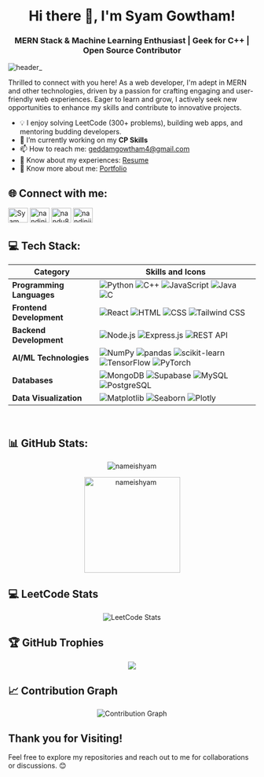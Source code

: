 <h1 align="center">Hi there 👋, I'm Syam Gowtham!</h1>
<h3 align="center">MERN Stack & Machine Learning Enthusiast | Geek for C++ | Open Source Contributor</h3>

![header_](https://user-images.githubusercontent.com/80106274/155994781-7c22a80e-99b6-4e2e-a288-a706e1818289.png)

Thrilled to connect with you here! As a web developer, I'm adept in MERN and other technologies, driven by a passion for crafting engaging and user-friendly web experiences. Eager to learn and grow, I actively seek new opportunities to enhance my skills and contribute to innovative projects.

- 💡 I enjoy solving LeetCode (300+ problems), building web apps, and mentoring budding developers.
- 🔭 I’m currently working on my **CP Skills**
- 📫 How to reach me: [geddamgowtham4@gmail.com](mailto:geddamgowtham4@gmail.com)
- 📄 Know about my experiences: [Resume](https://drive.google.com/file/d/11GawGSP_mG9mvjI34mKZ5FkFQfB0vojn/view?usp=sharing)
- 📧 Know more about me: [Portfolio](https://portfolio-syam.vercel.app)

## 🌐 Connect with me:

<p align="left">
  <a href="https://www.linkedin.com/in/nameishyam" target="_blank"><img src="https://raw.githubusercontent.com/rahuldkjain/github-profile-readme-generator/master/src/images/icons/Social/linked-in-alt.svg" alt="Syam Gowtham" height="30" width="40" /></a>
  <a href="https://www.hackerrank.com/profile/geddamgowtham4" target="_blank"><img src="https://raw.githubusercontent.com/rahuldkjain/github-profile-readme-generator/master/src/images/icons/Social/hackerrank.svg" alt="nandini805" height="30" width="40" /></a>
  <a href="https://leetcode.com/u/nameishyam" target="_blank"><img src="https://raw.githubusercontent.com/rahuldkjain/github-profile-readme-generator/master/src/images/icons/Social/leet-code.svg" alt="nandu8054" height="30" width="40" /></a>
  <a href="https://www.geeksforgeeks.org/user/geddamgowtham" target="_blank"><img src="https://raw.githubusercontent.com/rahuldkjain/github-profile-readme-generator/master/src/images/icons/Social/geeks-for-geeks.svg" alt="nandiniji127q" height="30" width="40" /></a>
</p>




## 💻 Tech Stack:

| Category                     | Skills and Icons                                                            |
|------------------------------|---------------------------------------------------------------------------|
| **Programming Languages**    | ![Python](https://img.shields.io/badge/python-3670A0?style=for-the-badge&logo=python&logoColor=ffdd54) ![C++](https://img.shields.io/badge/c++-%2300599C.svg?style=for-the-badge&logo=c%2B%2B&logoColor=white) ![JavaScript](https://img.shields.io/badge/javascript-%23323330.svg?style=for-the-badge&logo=javascript&logoColor=%23F7DF1E) ![Java](https://img.shields.io/badge/Java-%23ED8B00.svg?style=for-the-badge&logo=openjdk&logoColor=white) ![C](https://img.shields.io/badge/c-%2300599C.svg?style=for-the-badge&logo=c&logoColor=white)  |
| **Frontend Development**     | ![React](https://img.shields.io/badge/react-%2320232a.svg?style=for-the-badge&logo=react&logoColor=%2361DAFB) ![HTML](https://img.shields.io/badge/html5-%23E34F26.svg?style=for-the-badge&logo=html5&logoColor=white) ![CSS](https://img.shields.io/badge/css3-%231572B6.svg?style=for-the-badge&logo=css3&logoColor=white) ![Tailwind CSS](https://img.shields.io/badge/tailwindcss-%2338B2AC.svg?style=for-the-badge&logo=tailwind-css&logoColor=white) |
| **Backend Development**      | ![Node.js](https://img.shields.io/badge/node.js-6DA55F?style=for-the-badge&logo=node.js&logoColor=white) ![Express.js](https://img.shields.io/badge/express.js-%23404d59.svg?style=for-the-badge&logo=express&logoColor=%2361DAFB) ![REST API](https://img.shields.io/badge/REST%20API-00599C?style=for-the-badge&logo=cloudflare&logoColor=white)|
| **AI/ML Technologies**       | ![NumPy](https://img.shields.io/badge/numpy-%23013243.svg?style=for-the-badge&logo=numpy&logoColor=white) ![pandas](https://img.shields.io/badge/pandas-%23150458.svg?style=for-the-badge&logo=pandas&logoColor=white) ![scikit-learn](https://img.shields.io/badge/scikit--learn-%23F7931E.svg?style=for-the-badge&logo=scikit-learn&logoColor=white) ![TensorFlow](https://img.shields.io/badge/TensorFlow-FF6F00?style=for-the-badge&logo=tensorflow&logoColor=white) ![PyTorch](https://img.shields.io/badge/PyTorch-EE4C2C?style=for-the-badge&logo=pytorch&logoColor=white) |
| **Databases**                | ![MongoDB](https://img.shields.io/badge/MongoDB-%234ea94b.svg?style=for-the-badge&logo=mongodb&logoColor=white) ![Supabase](https://img.shields.io/badge/Supabase-3ECF8E?style=for-the-badge&logo=supabase&logoColor=white) ![MySQL](https://img.shields.io/badge/mysql-4479A1.svg?style=for-the-badge&logo=mysql&logoColor=white) ![PostgreSQL](https://img.shields.io/badge/PostgreSQL-336791?style=for-the-badge&logo=postgresql&logoColor=white) |
| **Data Visualization**       | ![Matplotlib](https://img.shields.io/badge/Matplotlib-%23ffffff.svg?style=for-the-badge&logo=Matplotlib&logoColor=black) ![Seaborn](https://img.shields.io/badge/Seaborn-4B8BBE?style=for-the-badge&logo=python&logoColor=white) ![Plotly](https://img.shields.io/badge/Plotly-3F4F75?style=for-the-badge&logo=plotly&logoColor=white)|

<br>


## 📊 GitHub Stats:

<p align="center">
  <img src="https://github-readme-stats.vercel.app/api?username=nameishyam&show_icons=true&locale=en&theme=dark&rank_icon=github&border_radius=10" alt="nameishyam"/>
</p>
<p align="center">
  <img src="https://github-readme-stats.vercel.app/api/top-langs?username=nameishyam&show_icons=true&locale=en&layout=compact&theme=dark&border_radius=10" alt="nameishyam" height="195"  />
</p>

## 💻 LeetCode Stats

<div align="center">
  <img src="https://leetcard.jacoblin.cool/nameishyam?theme=dark&font=Nunito&ext=heatmap" alt="LeetCode Stats"/>
</div>

## 🏆 GitHub Trophies

<div align="center">
  <img src="https://github-profile-trophy.vercel.app/?username=nameishyam&theme=radical&no-frame=false&no-bg=false&margin-w=4&row=1&column=3" />
</div>

## 📈 Contribution Graph

<p align="center">
  <img src="https://github-readme-activity-graph.vercel.app/graph?username=nameishyam&theme=react-dark&bg_color=0D1117&color=58A6FF&line=1F6FEB&point=58A6FF&area=true&hide_border=true&custom_title=Shyam's%20Contribution%20Graph" alt="Contribution Graph" />
</p>

## Thank you for Visiting!

Feel free to explore my repositories and reach out to me for collaborations or discussions. 😊
